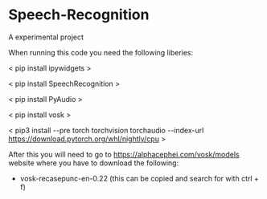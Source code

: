 # Speech-Recognition
A experimental project

When running this code you need the following liberies:

< pip install ipywidgets >

< pip install SpeechRecognition >

< pip install PyAudio >

< pip install vosk >

< pip3 install --pre torch torchvision torchaudio --index-url https://download.pytorch.org/whl/nightly/cpu >

After this you will need to go to https://alphacephei.com/vosk/models website where you have to download the following:

- vosk-recasepunc-en-0.22 (this can be copied and search for with ctrl + f)


